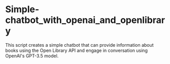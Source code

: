 # Simple-chatbot_with_openai_and_openlibrary
This script creates a simple chatbot that can provide information about books using the Open Library API and engage in conversation using OpenAI's GPT-3.5 model.
